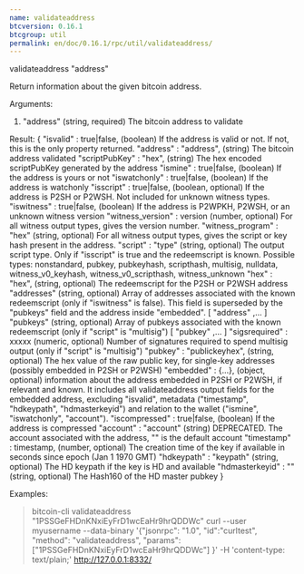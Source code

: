 ```yaml
---
name: validateaddress
btcversion: 0.16.1
btcgroup: util
permalink: en/doc/0.16.1/rpc/util/validateaddress/
---
```


validateaddress "address"

Return information about the given bitcoin address.

Arguments:
1. "address"     (string, required) The bitcoin address to validate

Result:
{
  "isvalid" : true|false,       (boolean) If the address is valid or not. If not, this is the only property returned.
  "address" : "address",        (string) The bitcoin address validated
  "scriptPubKey" : "hex",       (string) The hex encoded scriptPubKey generated by the address
  "ismine" : true|false,        (boolean) If the address is yours or not
  "iswatchonly" : true|false,   (boolean) If the address is watchonly
  "isscript" : true|false,      (boolean, optional) If the address is P2SH or P2WSH. Not included for unknown witness types.
  "iswitness" : true|false,     (boolean) If the address is P2WPKH, P2WSH, or an unknown witness version
  "witness_version" : version   (number, optional) For all witness output types, gives the version number.
  "witness_program" : "hex"     (string, optional) For all witness output types, gives the script or key hash present in the address.
  "script" : "type"             (string, optional) The output script type. Only if "isscript" is true and the redeemscript is known. Possible types: nonstandard, pubkey, pubkeyhash, scripthash, multisig, nulldata, witness_v0_keyhash, witness_v0_scripthash, witness_unknown
  "hex" : "hex",                (string, optional) The redeemscript for the P2SH or P2WSH address
  "addresses"                   (string, optional) Array of addresses associated with the known redeemscript (only if "iswitness" is false). This field is superseded by the "pubkeys" field and the address inside "embedded".
    [
      "address"
      ,...
    ]
  "pubkeys"                     (string, optional) Array of pubkeys associated with the known redeemscript (only if "script" is "multisig")
    [
      "pubkey"
      ,...
    ]
  "sigsrequired" : xxxxx        (numeric, optional) Number of signatures required to spend multisig output (only if "script" is "multisig")
  "pubkey" : "publickeyhex",    (string, optional) The hex value of the raw public key, for single-key addresses (possibly embedded in P2SH or P2WSH)
  "embedded" : {...},           (object, optional) information about the address embedded in P2SH or P2WSH, if relevant and known. It includes all validateaddress output fields for the embedded address, excluding "isvalid", metadata ("timestamp", "hdkeypath", "hdmasterkeyid") and relation to the wallet ("ismine", "iswatchonly", "account").
  "iscompressed" : true|false,  (boolean) If the address is compressed
  "account" : "account"         (string) DEPRECATED. The account associated with the address, "" is the default account
  "timestamp" : timestamp,      (number, optional) The creation time of the key if available in seconds since epoch (Jan 1 1970 GMT)
  "hdkeypath" : "keypath"       (string, optional) The HD keypath if the key is HD and available
  "hdmasterkeyid" : "<hash160>" (string, optional) The Hash160 of the HD master pubkey
}

Examples:
> bitcoin-cli validateaddress "1PSSGeFHDnKNxiEyFrD1wcEaHr9hrQDDWc"
> curl --user myusername --data-binary '{"jsonrpc": "1.0", "id":"curltest", "method": "validateaddress", "params": ["1PSSGeFHDnKNxiEyFrD1wcEaHr9hrQDDWc"] }' -H 'content-type: text/plain;' http://127.0.0.1:8332/


